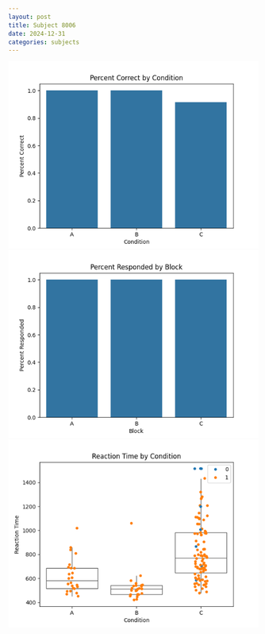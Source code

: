 ```yaml
---
layout: post
title: Subject 8006
date: 2024-12-31
categories: subjects
---
```


![](data/8006/run-6/8006_ATS_percent_correct.png)
![](data/8006/run-6/8006_ATS_percent_responded.png)
![](data/8006/run-6/8006_ATS_rt.png)
